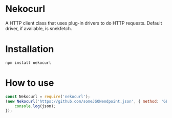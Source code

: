 # Nekocurl
A HTTP client class that uses plug-in drivers to do HTTP requests. Default driver, if available, is snekfetch.

# Installation
```
npm install nekocurl
``` 

# How to use
```js
const Nekocurl = require('nekocurl');
(new Nekocurl('https://github.com/someJSONendpoint.json', { method: 'GET', json: true })).send().then((json) => {
    console.log(json);
});
```
